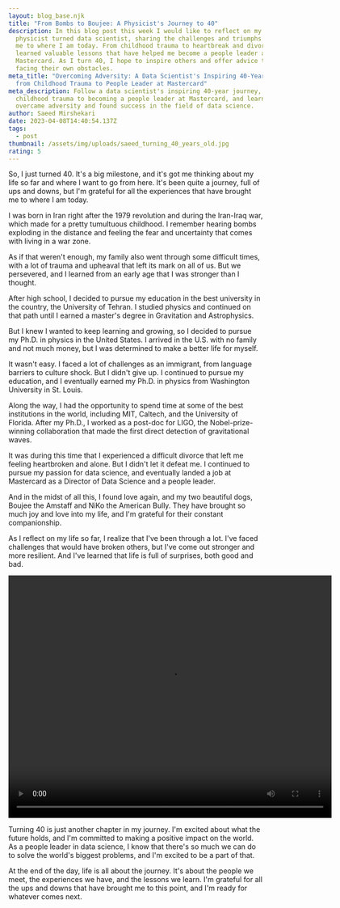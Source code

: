 ```yaml
---
layout: blog_base.njk
title: "From Bombs to Boujee: A Physicist's Journey to 40"
description: In this blog post this week I would like to reflect on my life as a
  physicist turned data scientist, sharing the challenges and triumphs that led
  me to where I am today. From childhood trauma to heartbreak and divorce, I've
  learned valuable lessons that have helped me become a people leader at
  Mastercard. As I turn 40, I hope to inspire others and offer advice to those
  facing their own obstacles.
meta_title: "Overcoming Adversity: A Data Scientist's Inspiring 40-Year Journey
  from Childhood Trauma to People Leader at Mastercard"
meta_description: Follow a data scientist's inspiring 40-year journey, from
  childhood trauma to becoming a people leader at Mastercard, and learn how he
  overcame adversity and found success in the field of data science.
author: Saeed Mirshekari
date: 2023-04-08T14:40:54.137Z
tags:
  - post
thumbnail: /assets/img/uploads/saeed_turning_40_years_old.jpg
rating: 5
---
```

So, I just turned 40. It's a big milestone, and it's got me thinking about my life so far and where I want to go from here. It's been quite a journey, full of ups and downs, but I'm grateful for all the experiences that have brought me to where I am today.

I was born in Iran right after the 1979 revolution and during the Iran-Iraq war, which made for a pretty tumultuous childhood. I remember hearing bombs exploding in the distance and feeling the fear and uncertainty that comes with living in a war zone.

As if that weren't enough, my family also went through some difficult times, with a lot of trauma and upheaval that left its mark on all of us. But we persevered, and I learned from an early age that I was stronger than I thought.

After high school, I decided to pursue my education in the best university in the country, the University of Tehran. I studied physics and continued on that path until I earned a master's degree in Gravitation and Astrophysics.

But I knew I wanted to keep learning and growing, so I decided to pursue my Ph.D. in physics in the United States. I arrived in the U.S. with no family and not much money, but I was determined to make a better life for myself.

It wasn't easy. I faced a lot of challenges as an immigrant, from language barriers to culture shock. But I didn't give up. I continued to pursue my education, and I eventually earned my Ph.D. in physics from Washington University in St. Louis.

Along the way, I had the opportunity to spend time at some of the best institutions in the world, including MIT, Caltech, and the University of Florida. After my Ph.D., I worked as a post-doc for LIGO, the Nobel-prize-winning collaboration that made the first direct detection of gravitational waves.

It was during this time that I experienced a difficult divorce that left me feeling heartbroken and alone. But I didn't let it defeat me. I continued to pursue my passion for data science, and eventually landed a job at Mastercard as a Director of Data Science and a people leader.

And in the midst of all this, I found love again, and my two beautiful dogs, Boujee the Amstaff and NiKo the American Bully. They have brought so much joy and love into my life, and I'm grateful for their constant companionship.

As I reflect on my life so far, I realize that I've been through a lot. I've faced challenges that would have broken others, but I've come out stronger and more resilient. And I've learned that life is full of surprises, both good and bad.

<video width="640" height="480" controls>
  <source src="40smirs.mp4" type="video/mp4">
</video>

Turning 40 is just another chapter in my journey. I'm excited about what the future holds, and I'm committed to making a positive impact on the world. As a people leader in data science, I know that there's so much we can do to solve the world's biggest problems, and I'm excited to be a part of that.

At the end of the day, life is all about the journey. It's about the people we meet, the experiences we have, and the lessons we learn. I'm grateful for all the ups and downs that have brought me to this point, and I'm ready for whatever comes next.